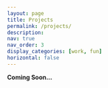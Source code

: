 ```yaml
---
layout: page
title: Projects
permalink: /projects/
description: 
nav: true
nav_order: 3
display_categories: [work, fun]
horizontal: false
---
```


<b>Coming Soon...</b>
